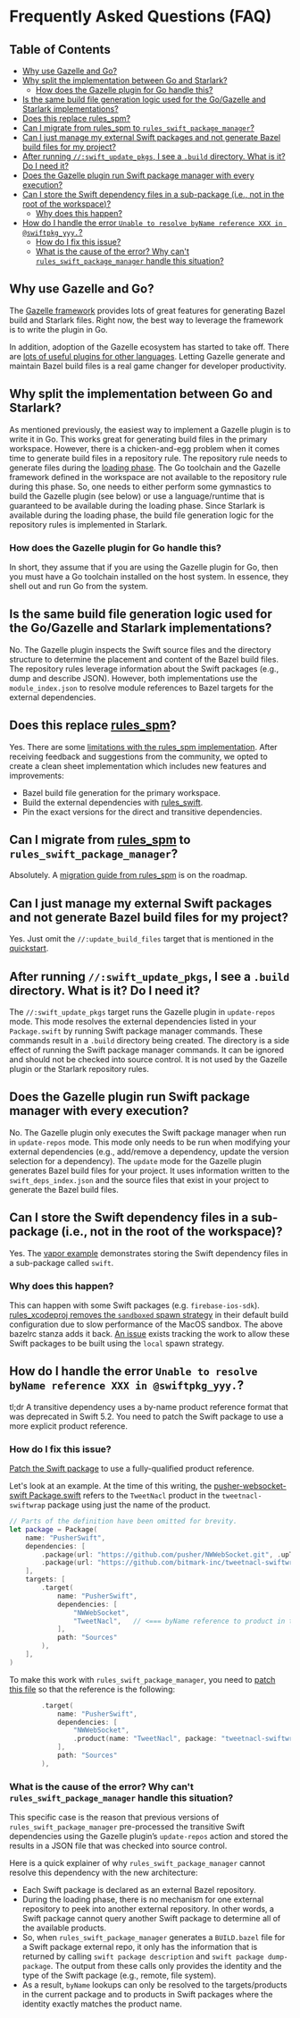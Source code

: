 # Frequently Asked Questions (FAQ)

## Table of Contents

<!-- MARKDOWN TOC: BEGIN -->
* [Why use Gazelle and Go?](#why-use-gazelle-and-go)
* [Why split the implementation between Go and Starlark?](#why-split-the-implementation-between-go-and-starlark)
  * [How does the Gazelle plugin for Go handle this?](#how-does-the-gazelle-plugin-for-go-handle-this)
* [Is the same build file generation logic used for the Go/Gazelle and Starlark implementations?](#is-the-same-build-file-generation-logic-used-for-the-gogazelle-and-starlark-implementations)
* [Does this replace rules_spm?](#does-this-replace-rules_spm)
* [Can I migrate from rules_spm to `rules_swift_package_manager`?](#can-i-migrate-from-rules_spm-to-rules_swift_package_manager)
* [Can I just manage my external Swift packages and not generate Bazel build files for my project?](#can-i-just-manage-my-external-swift-packages-and-not-generate-bazel-build-files-for-my-project)
* [After running `//:swift_update_pkgs`, I see a `.build` directory. What is it? Do I need it?](#after-running-swift_update_pkgs-i-see-a-build-directory-what-is-it-do-i-need-it)
* [Does the Gazelle plugin run Swift package manager with every execution?](#does-the-gazelle-plugin-run-swift-package-manager-with-every-execution)
* [Can I store the Swift dependency files in a sub-package (i.e., not in the root of the workspace)?](#can-i-store-the-swift-dependency-files-in-a-sub-package-ie-not-in-the-root-of-the-workspace)
  * [Why does this happen?](#why-does-this-happen)
* [How do I handle the error `Unable to resolve byName reference XXX in @swiftpkg_yyy.`?](#how-do-i-handle-the-error-unable-to-resolve-byname-reference-xxx-in-swiftpkg_yyy)
  * [How do I fix this issue?](#how-do-i-fix-this-issue)
  * [What is the cause of the error? Why can't `rules_swift_package_manager` handle this situation?](#what-is-the-cause-of-the-error-why-cant-rules_swift_package_manager-handle-this-situation)
  <!-- MARKDOWN TOC: END -->

## Why use Gazelle and Go?

The [Gazelle framework] provides lots of great features for generating Bazel build and Starlark
files. Right now, the best way to leverage the framework is to write the plugin in Go.

In addition, adoption of the Gazelle ecosystem has started to take off. There are [lots of useful
plugins for other languages](https://github.com/bazelbuild/bazel-gazelle#supported-languages).
Letting Gazelle generate and maintain Bazel build files is a real game changer for developer
productivity.

## Why split the implementation between Go and Starlark?

As mentioned previously, the easiest way to implement a Gazelle plugin is to write it in Go. This
works great for generating build files in the primary workspace. However, there is a chicken-and-egg
problem when it comes time to generate build files in a repository rule. The repository rule needs
to generate files during the [loading phase]. The Go toolchain and the Gazelle framework defined in
the workspace are not available to the repository rule during this phase. So, one needs to either
perform some gymnastics to build the Gazelle plugin (see below) or use a language/runtime that is
guaranteed to be available during the loading phase. Since Starlark is available during the loading
phase, the build file generation logic for the repository rules is implemented in Starlark.

### How does the Gazelle plugin for Go handle this?

In short, they assume that if you are using the Gazelle plugin for Go, then you must have a Go
toolchain installed on the host system. In essence, they shell out and run Go from the system.

## Is the same build file generation logic used for the Go/Gazelle and Starlark implementations?

No. The Gazelle plugin inspects the Swift source files and the directory structure to determine the
placement and content of the Bazel build files. The repository rules leverage information about the
Swift packages (e.g., dump and describe JSON). However, both implementations use the
`module_index.json` to resolve module references to Bazel targets for the external dependencies.

## Does this replace [rules_spm]?

Yes. There are some [limitations with the rules_spm
implementation](https://github.com/cgrindel/rules_spm/discussions/157). After receiving feedback and
suggestions from the community, we opted to create a clean sheet implementation which includes new
features and improvements:

- Bazel build file generation for the primary workspace.
- Build the external dependencies with [rules_swift].
- Pin the exact versions for the direct and transitive dependencies.

## Can I migrate from [rules_spm] to `rules_swift_package_manager`?

Absolutely. A [migration guide from rules_spm](https://github.com/cgrindel/rules_swift_package_manager/issues/99) is
on the roadmap.

## Can I just manage my external Swift packages and not generate Bazel build files for my project?

Yes. Just omit the `//:update_build_files` target that is mentioned in the [quickstart].

## After running `//:swift_update_pkgs`, I see a `.build` directory. What is it? Do I need it?

The `//:swift_update_pkgs` target runs the Gazelle plugin in `update-repos` mode. This mode
resolves the external dependencies listed in your `Package.swift` by running Swift package manager
commands. These commands result in a `.build` directory being created. The directory is a side
effect of running the Swift package manager commands. It can be ignored and should not be checked
into source control. It is not used by the Gazelle plugin or the Starlark repository rules.

## Does the Gazelle plugin run Swift package manager with every execution?

No. The Gazelle plugin only executes the Swift package manager when run in `update-repos` mode. This
mode only needs to be run when modifying your external dependencies (e.g., add/remove a dependency,
update the version selection for a dependency). The `update` mode for the Gazelle plugin generates
Bazel build files for your project. It uses information written to the `swift_deps_index.json` and
the source files that exist in your project to generate the Bazel build files.

## Can I store the Swift dependency files in a sub-package (i.e., not in the root of the workspace)?

Yes. The [vapor example] demonstrates storing the Swift dependency files in a sub-package called
`swift`.

### Why does this happen?

This can happen with some Swift packages (e.g. `firebase-ios-sdk`). [rules_xcodeproj removes the
`sandboxed` spawn
strategy](https://github.com/MobileNativeFoundation/rules_xcodeproj/blob/6c186331c82f3cbc82e2e7fdfacb4873e409e094/xcodeproj/internal/templates/xcodeproj.bazelrc#L66-L68)
in their default build configuration due to slow performance of the MacOS sandbox. The above bazelrc
stanza adds it back. [An issue](https://github.com/cgrindel/rules_swift_package_manager/issues/712)
exists tracking the work to allow these Swift packages to be built using the `local` spawn strategy.

## How do I handle the error `Unable to resolve byName reference XXX in @swiftpkg_yyy.`?

tl;dr A transitive dependency uses a by-name product reference format that was deprecated in Swift
5.2. You need to patch the Swift package to use a more explicit product reference.

### How do I fix this issue?

[Patch the Swift package] to use a fully-qualified product reference.

Let's look at an example. At the time of this writing, the [pusher-websocket-swift Package.swift]
refers to the `TweetNacl` product in the `tweetnacl-swiftwrap` package using just the name of the
product.

```swift
// Parts of the definition have been omitted for brevity.
let package = Package(
    name: "PusherSwift",
    dependencies: [
        .package(url: "https://github.com/pusher/NWWebSocket.git", .upToNextMajor(from: "0.5.4")),
        .package(url: "https://github.com/bitmark-inc/tweetnacl-swiftwrap", .upToNextMajor(from: "1.0.0")),
    ],
    targets: [
        .target(
            name: "PusherSwift",
            dependencies: [
                "NWWebSocket",
                "TweetNacl",   // <=== byName reference to product in tweetnacl-swiftwrap
            ],
            path: "Sources"
        ),
    ],
)
```

To make this work with `rules_swift_package_manager`, you need to [patch this file] so that the
reference is the following:

```swift
        .target(
            name: "PusherSwift",
            dependencies: [
                "NWWebSocket",
                .product(name: "TweetNacl", package: "tweetnacl-swiftwrap"),  // <=== Explicit ref
            ],
            path: "Sources"
        ),
```

### What is the cause of the error? Why can't `rules_swift_package_manager` handle this situation?

This specific case is the reason that previous versions of `rules_swift_package_manager`
pre-processed the transitive Swift dependencies using the Gazelle plugin’s `update-repos` action and
stored the results in a JSON file that was checked into source control.

Here is a quick explainer of why `rules_swift_package_manager` cannot resolve this dependency with
the new architecture:

- Each Swift package is declared as an external Bazel repository.
- During the loading phase, there is no mechanism for one external repository to peek into another
  external repository. In other words, a Swift package cannot query another Swift package to
  determine all of the available products.
- So, when `rules_swift_package_manager` generates a `BUILD.bazel` file for a Swift package external
  repo, it only has the information that is returned by calling `swift package description` and
  `swift package dump-package`. The output from these calls only provides the identity and the type
  of the Swift package (e.g., remote, file system).
- As a result, `byName` lookups can only be resolved to the targets/products in the current package
  and to products in Swift packages where the identity exactly matches the product name.

[--strategy_regexp]: https://bazel.build/reference/command-line-reference#flag--strategy_regexp
[Gazelle framework]: https://github.com/bazelbuild/bazel-gazelle/blob/master/extend.md
[Patch the Swift package]: /docs/patch_swift_package.md
[loading phase]: https://bazel.build/run/build#loading
[patch this file]: /docs/patch_swift_package.md
[pusher-websocket-swift Package.swift]: https://github.com/pusher/pusher-websocket-swift/blob/886341f9dad453c9822f2525136ee2006a6c3c9e/Package.swift
[quickstart]: https://github.com/cgrindel/rules_swift_package_manager/blob/main/README.md#quickstart
[rules_spm]: https://github.com/cgrindel/rules_spm/
[rules_swift]: https://github.com/bazelbuild/rules_swift
[vapor example]: /examples/vapor_example
